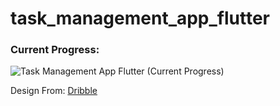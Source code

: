 # task_management_app_flutter

### Current Progress:

![Task Management App Flutter (Current Progress)](https://user-images.githubusercontent.com/85029306/152213887-f864dd5d-2def-4d7b-8e04-23a7f03331c2.png)

Design From: <a href="https://github.com/zsiecr/Simple-CountDown-Timer-Flutter/issues/new">Dribble</a>

